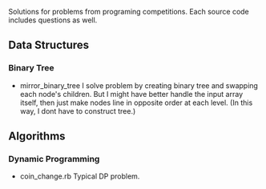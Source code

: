 
Solutions for problems from programing competitions. Each source code includes questions as well.

## Data Structures

### Binary Tree

- mirror_binary_tree
I solve problem by creating binary tree and swapping each node's children. But I might have better handle the input array itself, then just make nodes line in opposite order at each level. (In this way, I dont have to construct tree.)

## Algorithms

### Dynamic Programming

- coin_change.rb
Typical DP problem.
